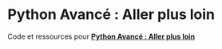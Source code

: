 # Python Avancé : Aller plus loin
Code et ressources pour [**Python Avancé : Aller plus loin**](https://www.docstring.fr/formations/python-avance-aller-plus-loin/)
